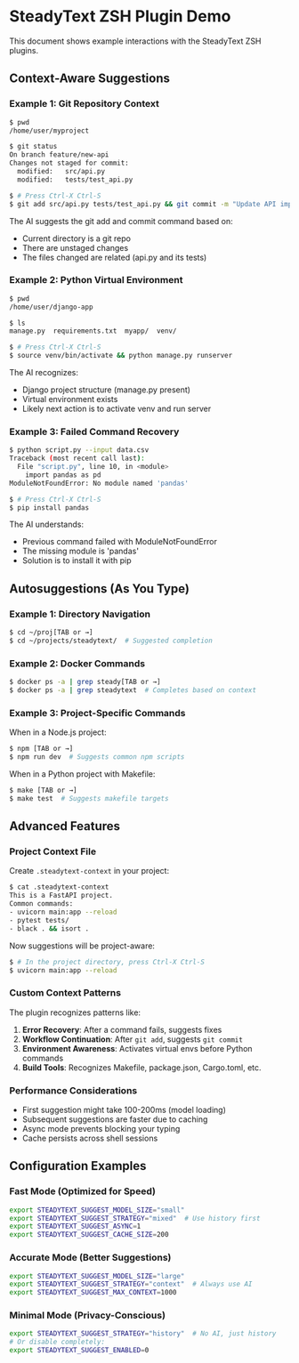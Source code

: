 # SteadyText ZSH Plugin Demo

This document shows example interactions with the SteadyText ZSH plugins.

## Context-Aware Suggestions

### Example 1: Git Repository Context

```bash
$ pwd
/home/user/myproject

$ git status
On branch feature/new-api
Changes not staged for commit:
  modified:   src/api.py
  modified:   tests/test_api.py

$ # Press Ctrl-X Ctrl-S
$ git add src/api.py tests/test_api.py && git commit -m "Update API implementation"
```

The AI suggests the git add and commit command based on:
- Current directory is a git repo
- There are unstaged changes
- The files changed are related (api.py and its tests)

### Example 2: Python Virtual Environment

```bash
$ pwd
/home/user/django-app

$ ls
manage.py  requirements.txt  myapp/  venv/

$ # Press Ctrl-X Ctrl-S
$ source venv/bin/activate && python manage.py runserver
```

The AI recognizes:
- Django project structure (manage.py present)
- Virtual environment exists
- Likely next action is to activate venv and run server

### Example 3: Failed Command Recovery

```bash
$ python script.py --input data.csv
Traceback (most recent call last):
  File "script.py", line 10, in <module>
    import pandas as pd
ModuleNotFoundError: No module named 'pandas'

$ # Press Ctrl-X Ctrl-S
$ pip install pandas
```

The AI understands:
- Previous command failed with ModuleNotFoundError
- The missing module is 'pandas'
- Solution is to install it with pip

## Autosuggestions (As You Type)

### Example 1: Directory Navigation

```bash
$ cd ~/proj[TAB or →]
$ cd ~/projects/steadytext/  # Suggested completion
```

### Example 2: Docker Commands

```bash
$ docker ps -a | grep steady[TAB or →]
$ docker ps -a | grep steadytext  # Completes based on context
```

### Example 3: Project-Specific Commands

When in a Node.js project:
```bash
$ npm [TAB or →]
$ npm run dev  # Suggests common npm scripts
```

When in a Python project with Makefile:
```bash
$ make [TAB or →]
$ make test  # Suggests makefile targets
```

## Advanced Features

### Project Context File

Create `.steadytext-context` in your project:

```bash
$ cat .steadytext-context
This is a FastAPI project.
Common commands:
- uvicorn main:app --reload
- pytest tests/
- black . && isort .
```

Now suggestions will be project-aware:

```bash
$ # In the project directory, press Ctrl-X Ctrl-S
$ uvicorn main:app --reload
```

### Custom Context Patterns

The plugin recognizes patterns like:

1. **Error Recovery**: After a command fails, suggests fixes
2. **Workflow Continuation**: After `git add`, suggests `git commit`
3. **Environment Awareness**: Activates virtual envs before Python commands
4. **Build Tools**: Recognizes Makefile, package.json, Cargo.toml, etc.

### Performance Considerations

- First suggestion might take 100-200ms (model loading)
- Subsequent suggestions are faster due to caching
- Async mode prevents blocking your typing
- Cache persists across shell sessions

## Configuration Examples

### Fast Mode (Optimized for Speed)
```bash
export STEADYTEXT_SUGGEST_MODEL_SIZE="small"
export STEADYTEXT_SUGGEST_STRATEGY="mixed"  # Use history first
export STEADYTEXT_SUGGEST_ASYNC=1
export STEADYTEXT_SUGGEST_CACHE_SIZE=200
```

### Accurate Mode (Better Suggestions)
```bash
export STEADYTEXT_SUGGEST_MODEL_SIZE="large"
export STEADYTEXT_SUGGEST_STRATEGY="context"  # Always use AI
export STEADYTEXT_SUGGEST_MAX_CONTEXT=1000
```

### Minimal Mode (Privacy-Conscious)
```bash
export STEADYTEXT_SUGGEST_STRATEGY="history"  # No AI, just history
# Or disable completely:
export STEADYTEXT_SUGGEST_ENABLED=0
```